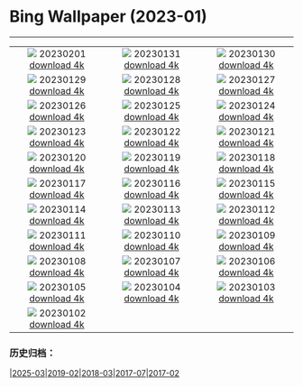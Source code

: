 # Bing Wallpaper (2023-01)
**************
| | | |
| :----: | :----: | :----: |
| ![](https://www.bing.com/th?id=OHR.ZebraTrio_EN-GB2876402606_1920x1080.jpg) 20230201 [download 4k](https://www.bing.com/th?id=OHR.ZebraTrio_EN-GB2876402606_UHD.jpg) | ![](https://www.bing.com/th?id=OHR.IceSailingBalaton_EN-GB2490115760_1920x1080.jpg) 20230131 [download 4k](https://www.bing.com/th?id=OHR.IceSailingBalaton_EN-GB2490115760_UHD.jpg) | ![](https://www.bing.com/th?id=OHR.BlackbirdDay_EN-GB2139975898_1920x1080.jpg) 20230130 [download 4k](https://www.bing.com/th?id=OHR.BlackbirdDay_EN-GB2139975898_UHD.jpg) |
| ![](https://www.bing.com/th?id=OHR.BlueBahamas_EN-GB0144756869_1920x1080.jpg) 20230129 [download 4k](https://www.bing.com/th?id=OHR.BlueBahamas_EN-GB0144756869_UHD.jpg) | ![](https://www.bing.com/th?id=OHR.RedMangrove_EN-GB9709939121_1920x1080.jpg) 20230128 [download 4k](https://www.bing.com/th?id=OHR.RedMangrove_EN-GB9709939121_UHD.jpg) | ![](https://www.bing.com/th?id=OHR.SilburySnow_EN-GB7786178498_1920x1080.jpg) 20230127 [download 4k](https://www.bing.com/th?id=OHR.SilburySnow_EN-GB7786178498_UHD.jpg) |
| ![](https://www.bing.com/th?id=OHR.BirksofAberfeldy_EN-GB8048956008_1920x1080.jpg) 20230126 [download 4k](https://www.bing.com/th?id=OHR.BirksofAberfeldy_EN-GB8048956008_UHD.jpg) | ![](https://www.bing.com/th?id=OHR.ColleSantaLucia_EN-GB8153836108_1920x1080.jpg) 20230125 [download 4k](https://www.bing.com/th?id=OHR.ColleSantaLucia_EN-GB8153836108_UHD.jpg) | ![](https://www.bing.com/th?id=OHR.SunriseMoai_EN-GB8250494990_1920x1080.jpg) 20230124 [download 4k](https://www.bing.com/th?id=OHR.SunriseMoai_EN-GB8250494990_UHD.jpg) |
| ![](https://www.bing.com/th?id=OHR.YearRabbit_EN-GB8377224624_1920x1080.jpg) 20230123 [download 4k](https://www.bing.com/th?id=OHR.YearRabbit_EN-GB8377224624_UHD.jpg) | ![](https://www.bing.com/th?id=OHR.HuggingKanga_EN-GB8617406412_1920x1080.jpg) 20230122 [download 4k](https://www.bing.com/th?id=OHR.HuggingKanga_EN-GB8617406412_UHD.jpg) | ![](https://www.bing.com/th?id=OHR.FalklandKings_EN-GB8693899023_1920x1080.jpg) 20230121 [download 4k](https://www.bing.com/th?id=OHR.FalklandKings_EN-GB8693899023_UHD.jpg) |
| ![](https://www.bing.com/th?id=OHR.SFFParkCity_EN-GB8913820125_1920x1080.jpg) 20230120 [download 4k](https://www.bing.com/th?id=OHR.SFFParkCity_EN-GB8913820125_UHD.jpg) | ![](https://www.bing.com/th?id=OHR.WhiteSands_EN-GB9091743710_1920x1080.jpg) 20230119 [download 4k](https://www.bing.com/th?id=OHR.WhiteSands_EN-GB9091743710_UHD.jpg) | ![](https://www.bing.com/th?id=OHR.SessileOaks_EN-GB9173929879_1920x1080.jpg) 20230118 [download 4k](https://www.bing.com/th?id=OHR.SessileOaks_EN-GB9173929879_UHD.jpg) |
| ![](https://www.bing.com/th?id=OHR.BlackrockCottage_EN-GB9287656092_1920x1080.jpg) 20230117 [download 4k](https://www.bing.com/th?id=OHR.BlackrockCottage_EN-GB9287656092_UHD.jpg) | ![](https://www.bing.com/th?id=OHR.Turku_EN-GB9433162761_1920x1080.jpg) 20230116 [download 4k](https://www.bing.com/th?id=OHR.Turku_EN-GB9433162761_UHD.jpg) | ![](https://www.bing.com/th?id=OHR.DonkeyFeast_EN-GB7125186389_1920x1080.jpg) 20230115 [download 4k](https://www.bing.com/th?id=OHR.DonkeyFeast_EN-GB7125186389_UHD.jpg) |
| ![](https://www.bing.com/th?id=OHR.Pneumatocysts_EN-GB9676187936_1920x1080.jpg) 20230114 [download 4k](https://www.bing.com/th?id=OHR.Pneumatocysts_EN-GB9676187936_UHD.jpg) | ![](https://www.bing.com/th?id=OHR.RumeliHisari_EN-GB9295498578_1920x1080.jpg) 20230113 [download 4k](https://www.bing.com/th?id=OHR.RumeliHisari_EN-GB9295498578_UHD.jpg) | ![](https://www.bing.com/th?id=OHR.GodrevyRocks_EN-GB8938156788_1920x1080.jpg) 20230112 [download 4k](https://www.bing.com/th?id=OHR.GodrevyRocks_EN-GB8938156788_UHD.jpg) |
| ![](https://www.bing.com/th?id=OHR.HummockIce_EN-GB8026049524_1920x1080.jpg) 20230111 [download 4k](https://www.bing.com/th?id=OHR.HummockIce_EN-GB8026049524_UHD.jpg) | ![](https://www.bing.com/th?id=OHR.HohenzollernBurg_EN-GB7458716248_1920x1080.jpg) 20230110 [download 4k](https://www.bing.com/th?id=OHR.HohenzollernBurg_EN-GB7458716248_UHD.jpg) | ![](https://www.bing.com/th?id=OHR.Breckenridge_EN-GB6966307043_1920x1080.jpg) 20230109 [download 4k](https://www.bing.com/th?id=OHR.Breckenridge_EN-GB6966307043_UHD.jpg) |
| ![](https://www.bing.com/th?id=OHR.Mohair_EN-GB2989442794_1920x1080.jpg) 20230108 [download 4k](https://www.bing.com/th?id=OHR.Mohair_EN-GB2989442794_UHD.jpg) | ![](https://www.bing.com/th?id=OHR.BlackFell_EN-GB2718141363_1920x1080.jpg) 20230107 [download 4k](https://www.bing.com/th?id=OHR.BlackFell_EN-GB2718141363_UHD.jpg) | ![](https://www.bing.com/th?id=OHR.HIISSF_EN-GB1465326330_1920x1080.jpg) 20230106 [download 4k](https://www.bing.com/th?id=OHR.HIISSF_EN-GB1465326330_UHD.jpg) |
| ![](https://www.bing.com/th?id=OHR.Perihelion_EN-GB1127186181_1920x1080.jpg) 20230105 [download 4k](https://www.bing.com/th?id=OHR.Perihelion_EN-GB1127186181_UHD.jpg) | ![](https://www.bing.com/th?id=OHR.SandhillSleeping_EN-GB0400905229_1920x1080.jpg) 20230104 [download 4k](https://www.bing.com/th?id=OHR.SandhillSleeping_EN-GB0400905229_UHD.jpg) | ![](https://www.bing.com/th?id=OHR.EileanDonanDawn_EN-GB9569090895_1920x1080.jpg) 20230103 [download 4k](https://www.bing.com/th?id=OHR.EileanDonanDawn_EN-GB9569090895_UHD.jpg) |
| ![](https://www.bing.com/th?id=OHR.NorwayNYD_EN-GB8782500376_1920x1080.jpg) 20230102 [download 4k](https://www.bing.com/th?id=OHR.NorwayNYD_EN-GB8782500376_UHD.jpg) |  |  |

### 历史归档：

|[2025-03](bing/2025-03/2025-03.md)|[2019-02](bing/2019-02/2019-02.md)|[2018-03](bing/2018-03/2018-03.md)|[2017-07](bing/2017-07/2017-07.md)|[2017-02](bing/2017-02/2017-02.md)